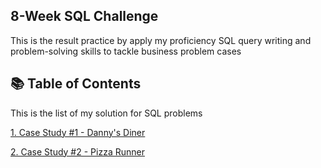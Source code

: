 ## 8-Week SQL Challenge
This is the result practice by apply my proficiency SQL query writing and problem-solving skills to tackle business problem cases 

## 📚 Table of Contents
This is the list of my solution for SQL problems

[1. Case Study #1 - Danny's Diner](https://github.com/AnhDuyVu/Data-Analysis-Projects/tree/f77418f9365eefc6415bbc93b2e5baf812e82d16/8-Week%20SQL%20Challenges/Case%20Study%20%231%20-%20Danny's%20Diner) 

[2. Case Study #2 - Pizza Runner](https://github.com/AnhDuyVu/Data-Analysis-Projects/blob/main/8-Week%20SQL%20Challenges/Case%20Study%20%232%20-%20Pizza%20Runner/Readme.md)
